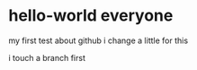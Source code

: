# hello-world everyone
my first test about github
i change a little for this

i touch a branch first
